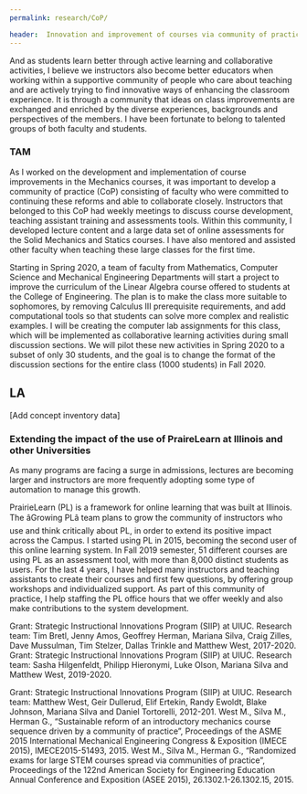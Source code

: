 ```yaml
---
permalink: research/CoP/

header:  Innovation and improvement of courses via community of practices
---
```



And as students learn better through active learning and collaborative activities, I believe we instructors also become better educators when working within a supportive community of people who care about teaching and are actively trying to find innovative ways of enhancing the classroom experience. It is through a community that ideas on class improvements are exchanged and enriched by the diverse experiences, backgrounds and perspectives of the members. I have been fortunate to belong to talented groups of both faculty and students.

### TAM

As I worked on the development and implementation of course improvements in the Mechanics courses,
it was important to develop a community of practice (CoP) consisting of faculty who were committed to continuing these reforms and able to collaborate closely. Instructors that belonged to this CoP had weekly meetings to discuss course development, teaching assistant training and assessments tools. Within this community, I developed lecture content and a large data set of online assessments for the Solid Mechanics and Statics courses. I have also mentored and assisted other faculty when teaching these large classes for the first time.

Starting in Spring 2020, a team of faculty from Mathematics, Computer Science and Mechanical Engineering Departments will start a project to improve the curriculum of the Linear Algebra course offered to students at the College of Engineering. The plan is to make the class more suitable to sophomores, by removing Calculus III prerequisite requirements, and add computational tools so that students can solve more complex and realistic examples. I will be creating the computer lab assignments for this class, which will be implemented as collaborative learning activities during small discussion sections. We will pilot these new activities in Spring 2020 to a subset of only 30 students, and the goal is to change the format of the discussion sections for the entire class (1000 students) in Fall 2020.

## LA

[Add concept inventory data]





### Extending the impact of the use of PraireLearn at Illinois and other Universities

As many programs are facing a surge in admissions, lectures are becoming larger and instructors are more frequently adopting some type of automation to manage this growth.


PrairieLearn (PL) is a framework for online learning that was built at Illinois. The âGrowing PLâ team plans to grow the community of instructors who use and think critically about PL, in order to extend its positive impact across the Campus. I started using PL in 2015, becoming the second user of this online learning system. In Fall 2019 semester, 51 different courses are using PL as an assessment tool, with more than 8,000 distinct students as users.  For the last 4 years, I have helped many instructors and teaching assistants to create their courses and first few questions, by offering group workshops and individualized support. As part of this community of practice, I help staffing the PL office hours that we offer weekly and also make contributions to the system development.

Grant: Strategic Instructional Innovations Program (SIIP) at UIUC. Research team: Tim Bretl, Jenny Amos, Geoffrey Herman, Mariana Silva, Craig Zilles, Dave Mussulman, Tim Stelzer, Dallas Trinkle and Matthew West, 2017-2020.
Grant: Strategic Instructional Innovations Program (SIIP) at UIUC. Research team: Sasha Hilgenfeldt, Philipp Hieronymi, Luke Olson, Mariana Silva and Matthew West, 2019-2020.


Grant: Strategic Instructional Innovations Program (SIIP) at UIUC. Research team: Matthew West, Geir Dullerud, Elif Ertekin, Randy Ewoldt, Blake Johnson, Mariana Silva and Daniel Tortorelli, 2012-201.
West M., Silva M., Herman G., “Sustainable reform of an introductory mechanics course sequence driven by a community of practice”, Proceedings of the ASME 2015 International Mechanical Engineering Congress & Exposition (IMECE 2015), IMECE2015-51493, 2015.
West M., Silva M., Herman G., “Randomized exams for large STEM courses spread via communities of practice”, Proceedings of the 122nd American Society for Engineering Education Annual Conference and Exposition (ASEE 2015), 26.1302.1-26.1302.15, 2015.
